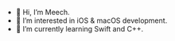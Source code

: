 - 👋 Hi, I’m Meech.
- 👀 I’m interested in iOS & macOS development.
- 🌱 I’m currently learning Swift and C++.
<!-- - 💞️ I’m looking to collaborate on ... -->
<!-- - 📫 How to reach me ... -->

<!---
meechapp/meechapp is a ✨ special ✨ repository because its `README.md` (this file) appears on your GitHub profile.
You can click the Preview link to take a look at your changes.
--->
